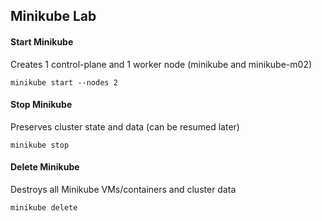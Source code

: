 ## Minikube Lab

#### Start Minikube

Creates 1 control-plane and 1 worker node (minikube and minikube-m02)

```
minikube start --nodes 2
```

#### Stop Minikube

Preserves cluster state and data (can be resumed later)

```
minikube stop
```

#### Delete Minikube

Destroys all Minikube VMs/containers and cluster data

```
minikube delete
```

